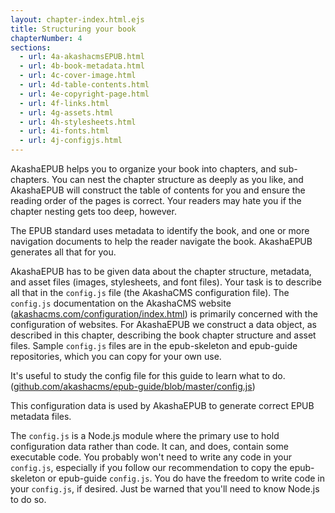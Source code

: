 ```yaml
---
layout: chapter-index.html.ejs
title: Structuring your book 
chapterNumber: 4
sections:
  - url: 4a-akashacmsEPUB.html
  - url: 4b-book-metadata.html
  - url: 4c-cover-image.html
  - url: 4d-table-contents.html
  - url: 4e-copyright-page.html
  - url: 4f-links.html
  - url: 4g-assets.html
  - url: 4h-stylesheets.html
  - url: 4i-fonts.html
  - url: 4j-configjs.html
---
```


AkashaEPUB helps you to organize your book into chapters, and sub-chapters.  You can nest the chapter structure as deeply as you like, and AkashaEPUB will construct the table of contents for you and ensure the reading order of the pages is correct.  Your readers may hate you if the chapter nesting gets too deep, however.

The EPUB standard uses metadata to identify the book, and one or more navigation documents to help the reader navigate the book.  AkashaEPUB generates all that for you.

AkashaEPUB has to be given data about the chapter structure, metadata, and asset files (images, stylesheets, and font files).  Your task is to describe all that in the `config.js` file (the AkashaCMS configuration file).  The `config.js` documentation on the AkashaCMS website ([akashacms.com/configuration/index.html](http://akashacms.com/configuration/index.html)) is primarily concerned with the configuration of websites.  For AkashaEPUB we construct a data object, as described in this chapter, describing the book chapter structure and asset files.    Sample `config.js` files are in the epub-skeleton and epub-guide repositories, which you can copy for your own use.  

It's useful to study the config file for this guide to learn what to do. ([github.com/akashacms/epub-guide/blob/master/config.js](https://github.com/akashacms/epub-guide/blob/master/config.js))

This configuration data is used by AkashaEPUB to generate correct EPUB metadata files.  

The `config.js` is a Node.js module where the primary use to hold configuration data rather than code.  It can, and does, contain some executable code.  You probably won't need to write any code in your `config.js`, especially if you follow our recommendation to copy the epub-skeleton or epub-guide `config.js`.  You do have the freedom to write code in your `config.js`, if desired.  Just be warned that you'll need to know Node.js to do so.


